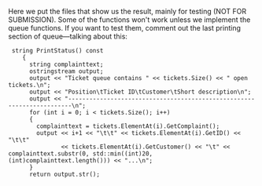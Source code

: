 Here we put the files that show us the result, mainly for testing (NOT FOR SUBMISSION).
Some of the functions won't work unless we implement the queue functions. If you want to test them, comment out the last printing section of queue—talking about this:

```
 string PrintStatus() const
    {
      string complainttext;
      ostringstream output;
      output << "Ticket queue contains " << tickets.Size() << " open tickets.\n";
      output << "Position\tTicket ID\tCustomer\tShort description\n";
      output << "-----------------------------------------------------------------------\n";
      for (int i = 0; i < tickets.Size(); i++)
      {
        complainttext = tickets.ElementAt(i).GetComplaint();
        output << i+1 << "\t\t" << tickets.ElementAt(i).GetID() << "\t\t"
               << tickets.ElementAt(i).GetCustomer() << "\t" << complainttext.substr(0, std::min((int)20, (int)complainttext.length())) << "...\n";
      }
      return output.str();
```
